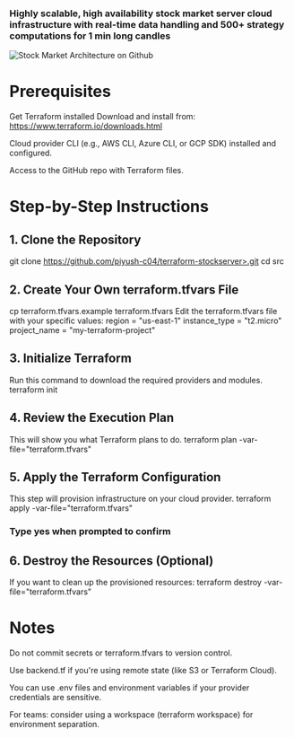 ### Highly scalable, high availability stock market server cloud infrastructure with real-time data handling and 500+ strategy computations for 1 min long candles
![Stock Market Architecture on Github](https://github.com/user-attachments/assets/219721c7-bb83-4e6d-a1c8-309cc51bf2e7)
# Prerequisites
Get Terraform installed
Download and install from: https://www.terraform.io/downloads.html

Cloud provider CLI
(e.g., AWS CLI, Azure CLI, or GCP SDK) installed and configured.

Access to the GitHub repo with Terraform files.

# Step-by-Step Instructions
## 1. Clone the Repository
git clone https://github.com/piyush-c04/terraform-stockserver>.git
cd src
## 2. Create Your Own terraform.tfvars File
cp terraform.tfvars.example terraform.tfvars
Edit the terraform.tfvars file with your specific values:
region       = "us-east-1"
instance_type = "t2.micro"
project_name = "my-terraform-project"

## 3. Initialize Terraform
Run this command to download the required providers and modules.
terraform init

## 4. Review the Execution Plan
This will show you what Terraform plans to do.
terraform plan -var-file="terraform.tfvars"

## 5. Apply the Terraform Configuration
This step will provision infrastructure on your cloud provider.
terraform apply -var-file="terraform.tfvars"

### Type yes when prompted to confirm

## 6. Destroy the Resources (Optional)
If you want to clean up the provisioned resources:
terraform destroy -var-file="terraform.tfvars"

# Notes
Do not commit secrets or terraform.tfvars to version control.

Use backend.tf if you're using remote state (like S3 or Terraform Cloud).

You can use .env files and environment variables if your provider credentials are sensitive.

For teams: consider using a workspace (terraform workspace) for environment separation.
